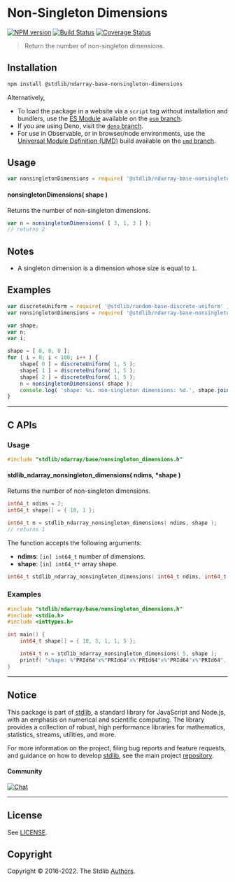 <!--

@license Apache-2.0

Copyright (c) 2020 The Stdlib Authors.

Licensed under the Apache License, Version 2.0 (the "License");
you may not use this file except in compliance with the License.
You may obtain a copy of the License at

   http://www.apache.org/licenses/LICENSE-2.0

Unless required by applicable law or agreed to in writing, software
distributed under the License is distributed on an "AS IS" BASIS,
WITHOUT WARRANTIES OR CONDITIONS OF ANY KIND, either express or implied.
See the License for the specific language governing permissions and
limitations under the License.

-->

# Non-Singleton Dimensions

[![NPM version][npm-image]][npm-url] [![Build Status][test-image]][test-url] [![Coverage Status][coverage-image]][coverage-url] <!-- [![dependencies][dependencies-image]][dependencies-url] -->

> Return the number of non-singleton dimensions.

<!-- Section to include introductory text. Make sure to keep an empty line after the intro `section` element and another before the `/section` close. -->

<section class="intro">

</section>

<!-- /.intro -->

<!-- Package usage documentation. -->

<section class="installation">

## Installation

```bash
npm install @stdlib/ndarray-base-nonsingleton-dimensions
```

Alternatively,

-   To load the package in a website via a `script` tag without installation and bundlers, use the [ES Module][es-module] available on the [`esm` branch][esm-url].
-   If you are using Deno, visit the [`deno` branch][deno-url].
-   For use in Observable, or in browser/node environments, use the [Universal Module Definition (UMD)][umd] build available on the [`umd` branch][umd-url].

</section>

<section class="usage">

## Usage

```javascript
var nonsingletonDimensions = require( '@stdlib/ndarray-base-nonsingleton-dimensions' );
```

#### nonsingletonDimensions( shape )

Returns the number of non-singleton dimensions.

```javascript
var n = nonsingletonDimensions( [ 3, 1, 3 ] );
// returns 2
```

</section>

<!-- /.usage -->

<!-- Package usage notes. Make sure to keep an empty line after the `section` element and another before the `/section` close. -->

<section class="notes">

## Notes

-   A singleton dimension is a dimension whose size is equal to `1`.

</section>

<!-- /.notes -->

<!-- Package usage examples. -->

<section class="examples">

## Examples

<!-- eslint no-undef: "error" -->

```javascript
var discreteUniform = require( '@stdlib/random-base-discrete-uniform' );
var nonsingletonDimensions = require( '@stdlib/ndarray-base-nonsingleton-dimensions' );

var shape;
var n;
var i;

shape = [ 0, 0, 0 ];
for ( i = 0; i < 100; i++ ) {
    shape[ 0 ] = discreteUniform( 1, 5 );
    shape[ 1 ] = discreteUniform( 1, 5 );
    shape[ 2 ] = discreteUniform( 1, 5 );
    n = nonsingletonDimensions( shape );
    console.log( 'shape: %s. non-singleton dimensions: %d.', shape.join( 'x' ), n );
}
```

</section>

<!-- /.examples -->

<!-- C interface documentation. -->

* * *

<section class="c">

## C APIs

<!-- Section to include introductory text. Make sure to keep an empty line after the intro `section` element and another before the `/section` close. -->

<section class="intro">

</section>

<!-- /.intro -->

<!-- C usage documentation. -->

<section class="usage">

### Usage

```c
#include "stdlib/ndarray/base/nonsingleton_dimensions.h"
```

#### stdlib_ndarray_nonsingleton_dimensions( ndims, \*shape )

Returns the number of non-singleton dimensions.

```c
int64_t ndims = 2;
int64_t shape[] = { 10, 1 };

int64_t n = stdlib_ndarray_nonsingleton_dimensions( ndims, shape );
// returns 1
```

The function accepts the following arguments:

-   **ndims**: `[in] int64_t` number of dimensions.
-   **shape**: `[in] int64_t*` array shape.

```c
int64_t stdlib_ndarray_nonsingleton_dimensions( int64_t ndims, int64_t *shape );
```

</section>

<!-- /.usage -->

<!-- C API usage notes. Make sure to keep an empty line after the `section` element and another before the `/section` close. -->

<section class="notes">

</section>

<!-- /.notes -->

<!-- C API usage examples. -->

<section class="examples">

### Examples

```c
#include "stdlib/ndarray/base/nonsingleton_dimensions.h"
#include <stdio.h>
#include <inttypes.h>

int main() {
    int64_t shape[] = { 10, 3, 1, 1, 5 };

    int64_t n = stdlib_ndarray_nonsingleton_dimensions( 5, shape );
    printf( "shape: %"PRId64"x%"PRId64"x%"PRId64"x%"PRId64"x%"PRId64". non-singleton dimensions: %"PRId64"\n", shape[ 0 ], shape[ 1 ], shape[ 2 ], shape[ 3 ], shape[ 4 ], n );
}
```

</section>

<!-- /.examples -->

</section>

<!-- /.c -->

<!-- Section to include cited references. If references are included, add a horizontal rule *before* the section. Make sure to keep an empty line after the `section` element and another before the `/section` close. -->

<section class="references">

</section>

<!-- /.references -->

<!-- Section for related `stdlib` packages. Do not manually edit this section, as it is automatically populated. -->

<section class="related">

</section>

<!-- /.related -->

<!-- Section for all links. Make sure to keep an empty line after the `section` element and another before the `/section` close. -->


<section class="main-repo" >

* * *

## Notice

This package is part of [stdlib][stdlib], a standard library for JavaScript and Node.js, with an emphasis on numerical and scientific computing. The library provides a collection of robust, high performance libraries for mathematics, statistics, streams, utilities, and more.

For more information on the project, filing bug reports and feature requests, and guidance on how to develop [stdlib][stdlib], see the main project [repository][stdlib].

#### Community

[![Chat][chat-image]][chat-url]

---

## License

See [LICENSE][stdlib-license].


## Copyright

Copyright &copy; 2016-2022. The Stdlib [Authors][stdlib-authors].

</section>

<!-- /.stdlib -->

<!-- Section for all links. Make sure to keep an empty line after the `section` element and another before the `/section` close. -->

<section class="links">

[npm-image]: http://img.shields.io/npm/v/@stdlib/ndarray-base-nonsingleton-dimensions.svg
[npm-url]: https://npmjs.org/package/@stdlib/ndarray-base-nonsingleton-dimensions

[test-image]: https://github.com/stdlib-js/ndarray-base-nonsingleton-dimensions/actions/workflows/test.yml/badge.svg
[test-url]: https://github.com/stdlib-js/ndarray-base-nonsingleton-dimensions/actions/workflows/test.yml

[coverage-image]: https://img.shields.io/codecov/c/github/stdlib-js/ndarray-base-nonsingleton-dimensions/main.svg
[coverage-url]: https://codecov.io/github/stdlib-js/ndarray-base-nonsingleton-dimensions?branch=main

<!--

[dependencies-image]: https://img.shields.io/david/stdlib-js/ndarray-base-nonsingleton-dimensions.svg
[dependencies-url]: https://david-dm.org/stdlib-js/ndarray-base-nonsingleton-dimensions/main

-->

[umd]: https://github.com/umdjs/umd
[es-module]: https://developer.mozilla.org/en-US/docs/Web/JavaScript/Guide/Modules

[deno-url]: https://github.com/stdlib-js/ndarray-base-nonsingleton-dimensions/tree/deno
[umd-url]: https://github.com/stdlib-js/ndarray-base-nonsingleton-dimensions/tree/umd
[esm-url]: https://github.com/stdlib-js/ndarray-base-nonsingleton-dimensions/tree/esm

[chat-image]: https://img.shields.io/gitter/room/stdlib-js/stdlib.svg
[chat-url]: https://gitter.im/stdlib-js/stdlib/

[stdlib]: https://github.com/stdlib-js/stdlib

[stdlib-authors]: https://github.com/stdlib-js/stdlib/graphs/contributors

[stdlib-license]: https://raw.githubusercontent.com/stdlib-js/ndarray-base-nonsingleton-dimensions/main/LICENSE

</section>

<!-- /.links -->
